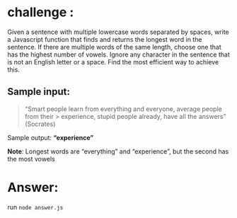 # challenge :

Given a sentence with multiple lowercase words separated by spaces, write a Javascript function that finds and returns the longest word in the sentence. If there are multiple words of the same length, choose one that has the highest number of vowels. Ignore any character in the sentence that is not an English letter or a space. Find the most efficient way to achieve this.

## Sample input:

> “Smart people learn from everything and everyone, average people from their > experience, stupid people already, have all the answers” (Socrates)

Sample output:
**“experience”**

**Note**: Longest words are “everything” and “experience”, but the second has the most vowels

# Answer:

run `node answer.js`
